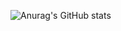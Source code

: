 ![Anurag's GitHub stats](https://github-readme-stats.vercel.app/api?username=h4nyu&hide=contribs,prs)
